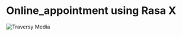 # Online_appointment using Rasa X
![Traversy Media](https://rasa.com/docs/rasa/user-guide/installation/)

